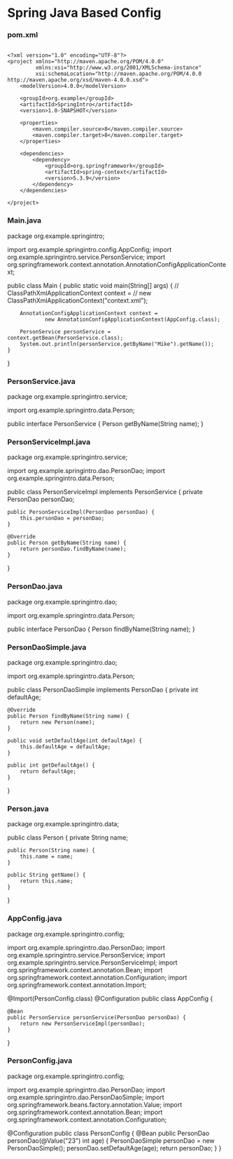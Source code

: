 # Spring Java Based Config

### pom.xml
```

<?xml version="1.0" encoding="UTF-8"?>
<project xmlns="http://maven.apache.org/POM/4.0.0"
         xmlns:xsi="http://www.w3.org/2001/XMLSchema-instance"
         xsi:schemaLocation="http://maven.apache.org/POM/4.0.0 http://maven.apache.org/xsd/maven-4.0.0.xsd">
    <modelVersion>4.0.0</modelVersion>

    <groupId>org.example</groupId>
    <artifactId>SpringIntro</artifactId>
    <version>1.0-SNAPSHOT</version>

    <properties>
        <maven.compiler.source>8</maven.compiler.source>
        <maven.compiler.target>8</maven.compiler.target>
    </properties>

    <dependencies>
        <dependency>
            <groupId>org.springframework</groupId>
            <artifactId>spring-context</artifactId>
            <version>5.3.9</version>
        </dependency>
    </dependencies>

</project>
```


### Main.java
package org.example.springintro;

import org.example.springintro.config.AppConfig;
import org.example.springintro.service.PersonService;
import org.springframework.context.annotation.AnnotationConfigApplicationContext;

public class Main {
    public static void main(String[] args) {
//        ClassPathXmlApplicationContext context =
//                new ClassPathXmlApplicationContext("context.xml");

        AnnotationConfigApplicationContext context =
                new AnnotationConfigApplicationContext(AppConfig.class);

        PersonService personService = context.getBean(PersonService.class);
        System.out.println(personService.getByName("Mike").getName());
    }
}



### PersonService.java
package org.example.springintro.service;

import org.example.springintro.data.Person;

public interface PersonService {
    Person getByName(String name);
}



### PersonServiceImpl.java
package org.example.springintro.service;

import org.example.springintro.dao.PersonDao;
import org.example.springintro.data.Person;

public class PersonServiceImpl implements PersonService {
    private PersonDao personDao;

    public PersonServiceImpl(PersonDao personDao) {
        this.personDao = personDao;
    }

    @Override
    public Person getByName(String name) {
        return personDao.findByName(name);
    }
}




### PersonDao.java
package org.example.springintro.dao;

import org.example.springintro.data.Person;

public interface PersonDao {
    Person findByName(String name);
}




### PersonDaoSimple.java
package org.example.springintro.dao;

import org.example.springintro.data.Person;

public class PersonDaoSimple implements PersonDao {
    private int defaultAge;

    @Override
    public Person findByName(String name) {
        return new Person(name);
    }

    public void setDefaultAge(int defaultAge) {
        this.defaultAge = defaultAge;
    }

    public int getDefaultAge() {
        return defaultAge;
    }
}




### Person.java
package org.example.springintro.data;

public class Person {
    private String name;

    public Person(String name) {
        this.name = name;
    }

    public String getName() {
        return this.name;
    }
}




### AppConfig.java
package org.example.springintro.config;

import org.example.springintro.dao.PersonDao;
import org.example.springintro.service.PersonService;
import org.example.springintro.service.PersonServiceImpl;
import org.springframework.context.annotation.Bean;
import org.springframework.context.annotation.Configuration;
import org.springframework.context.annotation.Import;

@Import(PersonConfig.class)
@Configuration
public class AppConfig {

    @Bean
    public PersonService personService(PersonDao personDao) {
        return new PersonServiceImpl(personDao);
    }
}




### PersonConfig.java
package org.example.springintro.config;

import org.example.springintro.dao.PersonDao;
import org.example.springintro.dao.PersonDaoSimple;
import org.springframework.beans.factory.annotation.Value;
import org.springframework.context.annotation.Bean;
import org.springframework.context.annotation.Configuration;

@Configuration
public class PersonConfig {
    @Bean
    public PersonDao personDao(@Value("23") int age) {
        PersonDaoSimple personDao = new PersonDaoSimple();
        personDao.setDefaultAge(age);
        return personDao;
    }
}
